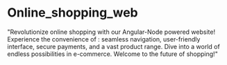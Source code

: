 # Online_shopping_web
"Revolutionize online shopping with our Angular-Node powered website! Experience the convenience of : seamless navigation, user-friendly interface, secure payments, and a vast product range. Dive into a world of endless possibilities in e-commerce. Welcome to the future of shopping!"
